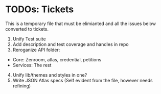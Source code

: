 # TODOs: Tickets

This is a temporary file that must be elimianted and all the issues below converted to tickets.

1. Unify Test suite
2. Add description and test coverage and handles in repo
3. Reroganize API folder:
  - Core: Zenroom, atlas, credential, petitions
  - Services: The rest
4. Unify lib/themes and styles in one?
5. Write JSON Atlas specs (Self evident from the file, however needs refining)

